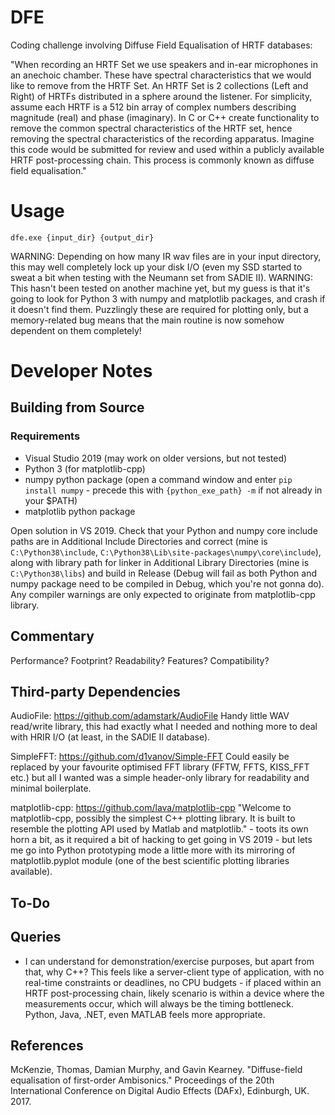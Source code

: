 # DFE

Coding challenge involving Diffuse Field Equalisation of HRTF databases:

"When recording an HRTF Set we use speakers and in-ear microphones in an anechoic chamber. These have spectral characteristics that we would like to remove from the HRTF Set. An HRTF Set is 2 collections (Left and Right) of HRTFs distributed in a sphere around the listener. For simplicity, assume each HRTF is a 512 bin array of complex numbers describing magnitude (real) and phase (imaginary). In C or C++ create functionality to remove the common spectral characteristics of the HRTF set, hence removing the spectral characteristics of the recording apparatus. Imagine this code would be submitted for review and used within a publicly available HRTF post-processing chain. This process is commonly known as diffuse field equalisation."

# Usage
`dfe.exe {input_dir} {output_dir}`

WARNING: Depending on how many IR wav files are in your input directory, this may well completely lock up your disk I/O (even my SSD started to sweat a bit when testing with the Neumann set from SADIE II).
WARNING: This hasn't been tested on another machine yet, but my guess is that it's going to look for Python 3 with numpy and matplotlib packages, and crash if it doesn't find them. Puzzlingly these are required for plotting only, but a memory-related bug means that the main routine is now somehow dependent on them completely!

# Developer Notes

## Building from Source

### Requirements
* Visual Studio 2019 (may work on older versions, but not tested)
* Python 3 (for matplotlib-cpp)
* numpy python package (open a command window and enter `pip install numpy` - precede this with `{python_exe_path} -m` if not already in your $PATH)
* matplotlib python package

Open solution in VS 2019. Check that your Python and numpy core include paths are in Additional Include Directories and correct (mine is `C:\Python38\include`, `C:\Python38\Lib\site-packages\numpy\core\include`), along with library path for linker in Additional Library Directories (mine is `C:\Python38\libs`) and build in Release (Debug will fail as both Python and numpy package need to be compiled in Debug, which you're not gonna do). Any compiler warnings are only expected to originate from matplotlib-cpp library.

## Commentary
Performance? Footprint? Readability? Features? Compatibility?

## Third-party Dependencies
AudioFile: https://github.com/adamstark/AudioFile Handy little WAV read/write library, this had exactly what I needed and nothing more to deal with HRIR I/O (at least, in the SADIE II database).

SimpleFFT: https://github.com/d1vanov/Simple-FFT Could easily be replaced by your favourite optimised FFT library (FFTW, FFTS, KISS_FFT etc.) but all I wanted was a simple header-only library for readability and minimal boilerplate.

matplotlib-cpp: https://github.com/lava/matplotlib-cpp "Welcome to matplotlib-cpp, possibly the simplest C++ plotting library. It is built to resemble the plotting API used by Matlab and matplotlib." - toots its own horn a bit, as it required a bit of hacking to get going in VS 2019 - but lets me go into Python prototyping mode a little more with its mirroring of matplotlib.pyplot module (one of the best scientific plotting libraries available).

## To-Do

## Queries
* I can understand for demonstration/exercise purposes, but apart from that, why C++? This feels like a server-client type of application, with no real-time constraints or deadlines, no CPU budgets - if placed within an HRTF post-processing chain, likely scenario is within a device where the measurements occur, which will always be the timing bottleneck. Python, Java, .NET, even MATLAB feels more appropriate.

## References
McKenzie, Thomas, Damian Murphy, and Gavin Kearney. "Diffuse-field equalisation of first-order Ambisonics." Proceedings of the 20th International Conference on Digital Audio Effects (DAFx), Edinburgh, UK. 2017.
